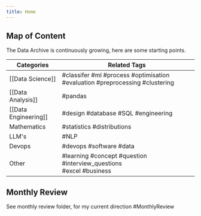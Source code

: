 ```yaml
---
title: Home
---
```


## Map of Content

The Data Archive is continuously growing, here are some starting points.

| Categories           | Related Tags                                                                 |
| -------------------- | ---------------------------------------------------------------------------- |
| [[Data Science]]     | #classifer #ml #process #optimisation #evaluation #preprocessing #clustering |
| [[Data Analysis]]    | #pandas                                                                      |
| [[Data Engineering]] | #design #database #SQL #engineering                                          |
| Mathematics          | #statistics #distributions                                                   |
| LLM's                | #NLP                                                                         |
| Devops               | #devops #software #data                                                      |
| Other                | #learning #concept #question #interview_questions<br>#excel #business        |

## Monthly Review

See monthly review folder, for my current direction #MonthlyReview






